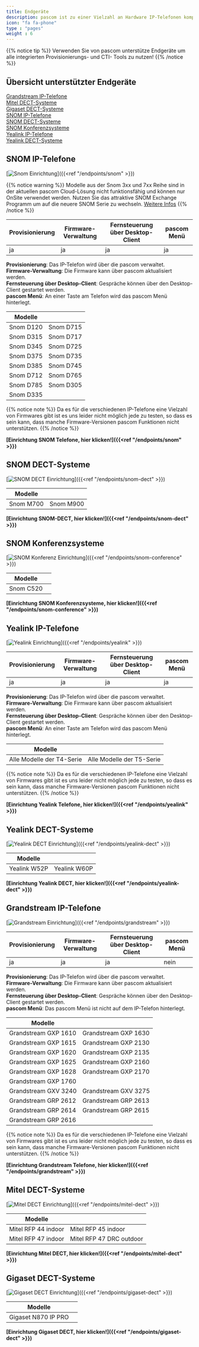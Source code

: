 ```yaml
---
title: Endgeräte
description: pascom ist zu einer Vielzahl an Hardware IP-Telefonen kompatibel. An dieser Stelle erfahren Sie wie diese automatisch und sicher eingebunden werden können.
icon: "fa fa-phone"
type : "pages"
weight : 6
---
```

{{% notice tip %}}
Verwenden Sie von pascom unterstütze Endgeräte um alle integrierten Provisionierungs- und CTI- Tools zu nutzen!
{{% /notice %}}

## Übersicht unterstützter Endgeräte

[Grandstream IP-Telefone](#grandstream-ip-telefone "Grandstream IP-Telefone")  
[Mitel DECT-Systeme](#mitel-dect-systeme "Mitel DECT-Systeme")  
[Gigaset DECT-Systeme](#gigaset-dect-systeme "Gigaset DECT-Systeme")  
[SNOM IP-Telefone](#snom-ip-telefone "SNOM IP-Telefone")  
[SNOM DECT-Systeme](#snom-dect-systeme "SNOM DECT-Systeme")      
[SNOM Konferenzsysteme](#snom-konferenzsysteme "SNOM Konferenzsysteme")  
[Yealink IP-Telefone](#yealink-ip-telefone "Yealink IP-Telefone")  
[Yealink DECT-Systeme](#yealink-dect-systeme "Yealink DECT-Systeme")           

## SNOM IP-Telefone

[![Snom Einrichtung](snom-series.png?width=70%)]({{<ref "/endpoints/snom" >}})

{{% notice warning %}}
Modelle aus der Snom 3xx und 7xx Reihe sind in der aktuellen pascom Cloud-Lösung nicht funktionsfähig und können nur OnSite verwendet werden. Nutzen Sie
das attraktive SNOM Exchange Programm um auf die neuere SNOM Serie zu wechseln. [Weitere Infos](https://www.pascom.net/de/blog/snom-exchange-programm-neu-gegen-alt/)
{{% /notice %}}

|Provisionierung|Firmware-Verwaltung|Fernsteuerung über Desktop-Client|pascom Menü|
|---|---|---|---|
|ja|ja|ja|ja|

**Provisionierung**: Das IP-Telefon wird über die pascom verwaltet.<br>
**Firmware-Verwaltung**: Die Firmware kann über pascom aktualisiert werden.<br>
**Fernsteuerung über Desktop-Client**: Gespräche können über den Desktop-Client gestartet werden.<br>
**pascom Menü**: An einer Taste am Telefon wird das pascom Menü hinterlegt.



|Modelle||
|---|---|
|Snom D120|Snom D715|
|Snom D315|Snom D717|
|Snom D345|Snom D725|
|Snom D375|Snom D735|
|Snom D385|Snom D745|
|Snom D712|Snom D765|
|Snom D785|Snom D305|
|Snom D335||

<!--- |Modell|getestete Firmware-Version|
|---|---|
|Snom D120|10.1.33.33|
|Snom D315| 8.9.|
|Snom D345|8.9.3.40|
|Snom D375|8.9.3.60|
|Snom D385|10.1.33.33|
|Snom D715|8.9.3.80|
|Snom D725|8.9.3|
|Snom D735|10.1.33.33|
|Snom D745|8.9.3.80|
|Snom D765|8.9.3|

alt:
|Snom D785|10.1.20.0|
|Snom 710|8.7.3.25.5|
|Snom 720|8.7.3.25.5|
|Snom 760|8.7.3.25.5|
|Snom 821|?| --->

{{% notice note %}}
Da es für die verschiedenen IP-Telefone eine Vielzahl von Firmwares gibt ist es uns leider nicht möglich jede zu testen, so dass es sein kann, dass manche Firmware-Versionen pascom Funktionen nicht unterstützen.
{{% /notice %}}


 **[Einrichtung SNOM Telefone, hier klicken!]({{<ref "/endpoints/snom" >}})**

## SNOM DECT-Systeme

[![SNOM DECT Einrichtung](snom_m700_dect.png?width=50%)]({{<ref "/endpoints/snom-dect" >}})

|Modelle||
|---|---|
|Snom M700|Snom M900|

 **[Einrichtung SNOM-DECT, hier klicken!]({{<ref "/endpoints/snom-dect" >}})**


## SNOM Konferenzsysteme


[![SNOM Konferenz Einrichtung](snom_c520.jpg?width=50%)]({{<ref "/endpoints/snom-conference" >}})

|Modelle||
|---|---|
|Snom C520||

 **[Einrichtung SNOM Konferenzsysteme, hier klicken!]({{<ref "/endpoints/snom-conference" >}})**

## Yealink IP-Telefone

[![Yealink Einrichtung](yealink-t4-series1.jpg?width=50%)]({{<ref "/endpoints/yealink" >}})

|Provisionierung|Firmware-Verwaltung|Fernsteuerung über Desktop-Client|pascom Menü|
|---|---|---|---|
|ja|ja|ja|ja|

**Provisionierung**: Das IP-Telefon wird über die pascom verwaltet.<br>
**Firmware-Verwaltung**: Die Firmware kann über pascom aktualisiert werden.<br>
**Fernsteuerung über Desktop-Client**: Gespräche können über den Desktop-Client gestartet werden.<br>
**pascom Menü**: An einer Taste am Telefon wird das pascom Menü hinterlegt.

|Modelle||
|---|---|
|Alle Modelle der T4-Serie|Alle Modelle der T5-Serie|

{{% notice note %}}
Da es für die verschiedenen IP-Telefone eine Vielzahl von Firmwares gibt ist es uns leider nicht möglich jede zu testen, so dass es sein kann, dass manche Firmware-Versionen pascom Funktionen nicht unterstützen. 
{{% /notice %}}

 **[Einrichtung Yealink Telefone, hier klicken!]({{<ref "/endpoints/yealink" >}})**

<!--- |Modell|Firmware|
|---|---|
|T41P|36.81.0.110|
|T46G|28.81.0.110, 28.73.0.50|
|T46S|66.81.0.20, 66.81.0.110| --->

## Yealink DECT-Systeme

[![Yealink DECT Einrichtung](yealink_w52p_dect.png?width=30%)]({{<ref "/endpoints/yealink-dect" >}})

|Modelle||
|---|---|
|Yealink W52P|Yealink W60P|

**[Einrichtung Yealink DECT, hier klicken!]({{<ref "/endpoints/yealink-dect" >}})**

## Grandstream IP-Telefone

[![Grandstream Einrichtung](grandstream_GXP2160.jpg?width=50%)]({{<ref "/endpoints/grandstream" >}})

|Provisionierung|Firmware-Verwaltung|Fernsteuerung über Desktop-Client|pascom Menü|
|---|---|---|---|
|ja|ja|ja|nein|

**Provisionierung**: Das IP-Telefon wird über die pascom verwaltet.<br>
**Firmware-Verwaltung**: Die Firmware kann über pascom aktualisiert werden.<br>
**Fernsteuerung über Desktop-Client**: Gespräche können über den Desktop-Client gestartet werden.<br>
**pascom Menü**: Das pascom Menü ist nicht auf dem IP-Telefon hinterlegt.

|Modelle||
|---|---|
|Grandstream GXP 1610|Grandstream GXP 1630|
|Grandstream GXP 1615|Grandstream GXP 2130|
|Grandstream GXP 1620|Grandstream GXP 2135|
|Grandstream GXP 1625|Grandstream GXP 2160|
|Grandstream GXP 1628|Grandstream GXP 2170|
|Grandstream GXP 1760||
|Grandstream GXV 3240|Grandstream GXV 3275|
|Grandstream GRP 2612|Grandstream GRP 2613|
|Grandstream GRP 2614|Grandstream GRP 2615|
|Grandstream GRP 2616||

{{% notice note %}}
Da es für die verschiedenen IP-Telefone eine Vielzahl von Firmwares gibt ist es uns leider nicht möglich jede zu testen, so dass es sein kann, dass manche Firmware-Versionen pascom Funktionen nicht unterstützen. 
{{% /notice %}}

**[Einrichtung Grandstream Telefone, hier klicken!]({{<ref "/endpoints/grandstream" >}})**

<!--- |Modell|Empfohlene Firmware|
|---|---|
|GXP 1630|1.0.4.55|
|GXP 2130|1.0.7.25|
|GXP 2135|1.0.7.97|
|GXP 2160|1.0.7.97|
|GXV 3240|1.0.3.158| --->

## Mitel DECT-Systeme

[![Mitel DECT Einrichtung](Aastra-Mitel-DECT-System.png?width=40%)]({{<ref "/endpoints/mitel-dect" >}})

|Modelle||
|---|---|
|Mitel RFP 44 indoor|Mitel RFP 45 indoor|
|Mitel RFP 47 indoor|Mitel RFP 47 DRC outdoor|

**[Einrichtung Mitel DECT, hier klicken!]({{<ref "/endpoints/mitel-dect" >}})**

## Gigaset DECT-Systeme

[![Gigaset DECT Einrichtung](gigaset_n870.jpg?width=40%)]({{<ref "/endpoints/gigaset-dect" >}})

|Modelle||
|---|---|
|Gigaset N870 IP PRO|


**[Einrichtung Gigaset DECT, hier klicken!]({{<ref "/endpoints/gigaset-dect" >}})**